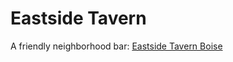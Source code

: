 # Eastside Tavern

A friendly neighborhood bar: [Eastside Tavern Boise](http://eastsidetavernboise.com)
